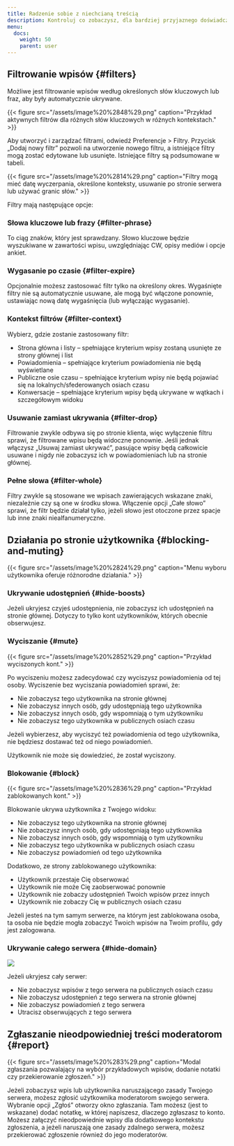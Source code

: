 ```yaml
---
title: Radzenie sobie z niechcianą treścią
description: Kontroluj co zobaczysz, dla bardziej przyjaznego doświadczenia.
menu:
  docs:
    weight: 50
    parent: user
---
```


## Filtrowanie wpisów {#filters}

Możliwe jest filtrowanie wpisów według określonych słów kluczowych lub fraz, aby były automatycznie ukrywane.

{{< figure src="/assets/image%20%2848%29.png" caption="Przykład aktywnych filtrów dla różnych słów kluczowych w różnych kontekstach." >}}

Aby utworzyć i zarządzać filtrami, odwiedź Preferencje &gt; Filtry. Przycisk „Dodaj nowy filtr” pozwoli na utworzenie nowego filtru, a istniejące filtry mogą zostać edytowane lub usunięte. Istniejące filtry są podsumowane w tabeli.

{{< figure src="/assets/image%20%2814%29.png" caption="Filtry mogą mieć datę wyczerpania, określone konteksty, usuwanie po stronie serwera lub używać granic słów." >}}

Filtry mają następujące opcje:

### Słowa kluczowe lub frazy {#filter-phrase}

To ciąg znaków, który jest sprawdzany. Słowo kluczowe będzie wyszukiwane w zawartości wpisu, uwzględniając CW, opisy mediów i opcje ankiet.

### Wygasanie po czasie {#filter-expire}

Opcjonalnie możesz zastosować filtr tylko na określony okres. Wygaśnięte filtry nie są automatycznie usuwane, ale mogą być włączone ponownie, ustawiając nową datę wygaśnięcia \(lub wyłączając wygasanie\).

### Kontekst filtrów {#filter-context}

Wybierz, gdzie zostanie zastosowany filtr:
* Strona główna i listy – spełniające kryterium wpisy zostaną usunięte ze strony głównej i list
* Powiadomienia – spełniające kryterium powiadomienia nie będą wyświetlane
* Publiczne osie czasu – spełniające kryterium wpisy nie będą pojawiać się na lokalnych/sfederowanych osiach czasu
* Konwersacje – spełniające kryterium wpisy będą ukrywane w wątkach i szczegółowym widoku

### Usuwanie zamiast ukrywania {#filter-drop}

Filtrowanie zwykle odbywa się po stronie klienta, więc wyłączenie filtru sprawi, że filtrowane wpisu będą widoczne ponownie. Jeśli jednak włączysz „Usuwaj zamiast ukrywać”, pasujące wpisy będą całkowicie usuwane i nigdy nie zobaczysz ich w powiadomieniach lub na stronie głównej.

### Pełne słowa {#filter-whole}

Filtry zwykle są stosowane we wpisach zawierających wskazane znaki, niezależnie czy są one w środku słowa. Włączenie opcji „Całe słowo” sprawi, że filtr będzie działał tylko, jeżeli słowo jest otoczone przez spacje lub inne znaki niealfanumeryczne.

## Działania po stronie użytkownika {#blocking-and-muting}

{{< figure src="/assets/image%20%2824%29.png" caption="Menu wyboru użytkownika oferuje różnorodne działania." >}}

### Ukrywanie udostępnień {#hide-boosts}

Jeżeli ukryjesz czyjeś udostępnienia, nie zobaczysz ich udostępnień na stronie głównej. Dotyczy to tylko kont użytkowników, których obecnie obserwujesz.

### Wyciszanie {#mute}

{{< figure src="/assets/image%20%2852%29.png" caption="Przykład wyciszonych kont." >}}

Po wyciszeniu możesz zadecydować czy wyciszysz powiadomienia od tej osoby. Wyciszenie bez wyciszania powiadomień sprawi, że:

* Nie zobaczysz tego użytkownika na stronie głównej
* Nie zobaczysz innych osób, gdy udostępniają tego użytkownika
* Nie zobaczysz innych osób, gdy wspomniają o tym użytkowniku
* Nie zobaczysz tego użytkownika w publicznych osiach czasu

Jeżeli wybierzesz, aby wyciszyć też powiadomienia od tego użytkownika, nie będziesz dostawać też od niego powiadomień.

Użytkownik nie może się dowiedzieć, że został wyciszony.

### Blokowanie {#block}

{{< figure src="/assets/image%20%2836%29.png" caption="Przykład zablokowanych kont." >}}

Blokowanie ukrywa użytkownika z Twojego widoku:

* Nie zobaczysz tego użytkownika na stronie głównej
* Nie zobaczysz innych osób, gdy udostępniają tego użytkownika
* Nie zobaczysz innych osób, gdy wspomniają o tym użytkowniku
* Nie zobaczysz tego użytkownika w publicznych osiach czasu
* Nie zobaczysz powiadomień od tego użytkownika

Dodatkowo, ze strony zablokowanego użytkownika:

* Użytkownik przestaje Cię obserwować
* Użytkownik nie może Cię zaobserwować ponownie
* Użytkownik nie zobaczy udostępnień Twoich wpisów przez innych
* Użytkownik nie zobaczy Cię w publicznych osiach czasu

Jeżeli jesteś na tym samym serwerze, na którym jest zablokowana osoba, ta osoba nie będzie mogła zobaczyć Twoich wpisów na Twoim profilu, gdy jest zalogowana.

### Ukrywanie całego serwera {#hide-domain}

![](/assets/image%20%2861%29.png)

Jeżeli ukryjesz cały serwer:

* Nie zobaczysz wpisów z tego serwera na publicznych osiach czasu
* Nie zobaczysz udostępnień z tego serwera na stronie głównej
* Nie zobaczysz powiadomień z tego serwera
* Utracisz obserwujących z tego serwera

## Zgłaszanie nieodpowiedniej treści moderatorom {#report}

{{< figure src="/assets/image%20%283%29.png" caption="Modal zgłaszania pozwalający na wybór przykładowych wpisów, dodanie notatki czy przekierowanie zgłoszeń." >}}

Jeżeli zobaczysz wpis lub użytkownika naruszającego zasady Twojego serwera, możesz zgłosić użytkownika moderatorom swojego serwera. Wybranie opcji „Zgłoś” otworzy okno zgłaszania. Tam możesz \(jest to wskazane\) dodać notatkę, w której napiszesz, dlaczego zgłaszasz to konto. Możesz załączyć nieodpowiednie wpisy dla dodatkowego kontekstu zgłoszenia, a jeżeli naruszają one zasady zdalnego serwera, możesz przekierować zgłoszenie również do jego moderatorów.

